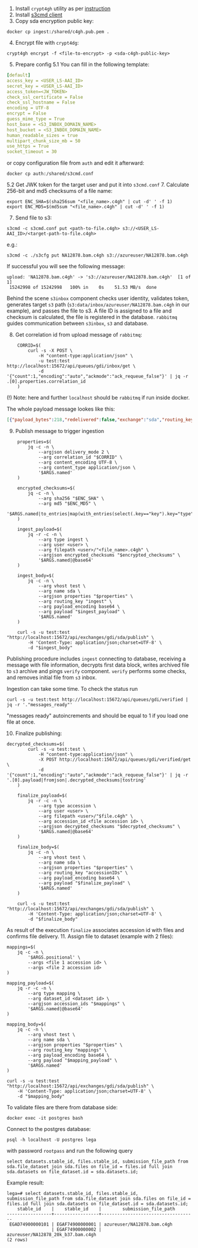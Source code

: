 
1. Install `crypt4gh` utility as per [instruction](https://github.com/neicnordic/crypt4gh) 
2. Install [s3cmd client](https://s3tools.org/s3cmd)
3. Copy sda encryption public key:
```shell
docker cp ingest:/shared/c4gh.pub.pem .
```
4. Encrypt file with `crypt4dg`:
```shell
crypt4gh encrypt -f <file-to-encrypt> -p <sda-c4gh-public-key>
```
5. Prepare config
5.1 You can fill in the following template:
```yaml
[default]
access_key = <USER_LS-AAI_ID>
secret_key = <USER_LS-AAI_ID>
access_token=<JW_TOKEN>
check_ssl_certificate = False
check_ssl_hostname = False
encoding = UTF-8
encrypt = False
guess_mime_type = True
host_base = <S3_INBOX_DOMAIN_NAME>
host_bucket = <S3_INBOX_DOMAIN_NAME>
human_readable_sizes = true
multipart_chunk_size_mb = 50
use_https = True
socket_timeout = 30
```
or copy configuration file from `auth` and edit it afterward:
```shell
docker cp auth:/shared/s3cmd.conf
```
5.2 Get JWK token for the target user and put it into `s3cmd.conf`
7. Calculate 256-bit and md5 checksums of a file name:
```shell
export ENC_SHA=$(sha256sum "<file_name>.c4gh" | cut -d' ' -f 1)
export ENC_MD5=$(md5sum "<file_name>.c4gh" | cut -d' ' -f 1)
```
7. Send file to s3:
```shell
s3cmd -c s3cmd.conf put <path-to-file.c4gh> s3://<USER_LS-AAI_ID>/<target-path-to-file.c4gh>
```
e.g.:
```shell
s3cmd -c ./s3cfg put NA12878.bam.c4gh s3://azureuser/NA12878.bam.c4gh
```
If successful you will see the following message: 
```shell
upload: 'NA12878.bam.c4gh' -> 's3://azureuser/NA12878.bam.c4gh'  [1 of 1]
 15242998 of 15242998   100% in    0s    51.53 MB/s  done
```
Behind the scene `s3inbox` component checks user identity, validates token, generates target `s3` path (`s3:data/inbox/azureuser/NA12878.bam.c4gh` in our example),
and passes the file to s3. A file ID is assigned to a file and checksum is calculated, the file is registered in the database. `rabbitmq` guides communication between `s3inbox`, `s3` and database.

8. Get correlation id from upload message of `rabbitmq`:
```shell
    CORRID=$(
        curl -s -X POST \
            -H "content-type:application/json" \
            -u test:test http://localhost:15672/api/queues/gdi/inbox/get \
            -d '{"count":1,"encoding":"auto","ackmode":"ack_requeue_false"}' | jq -r .[0].properties.correlation_id
    )
```
(!) Note: here and further `localhost` should be `rabbitmq` if run inside docker.

The whole payload message lookes like this:
```json
[{"payload_bytes":218,"redelivered":false,"exchange":"sda","routing_key":"inbox","message_count":0,"properties":{"correlation_id":"83adba06-9532-436c-b406-166a350bbef7","delivery_mode":2,"content_encoding":"UTF-8","content_type":"application/json"},"payload":"{\"operation\":\"upload\",\"user\":\"azureuser\",\"filepath\":\"azureuser/NA12878.bam.c4gh\",\"filesize\":15242998,\"encrypted_checksums\":[{\"type\":\"sha256\",\"value\":\"7cb1555ba8f1f299ebcaa60b60c3bd76dc4cfcd7d2df087766a760e7e1bc1c5e\"}]}","payload_encoding":"string"}]
```

9. Publish message to trigger ingestion
```shell
    properties=$(
        jq -c -n \
            --argjson delivery_mode 2 \
            --arg correlation_id "$CORRID" \
            --arg content_encoding UTF-8 \
            --arg content_type application/json \
            '$ARGS.named'
    )

    encrypted_checksums=$(
        jq -c -n \
            --arg sha256 "$ENC_SHA" \
            --arg md5 "$ENC_MD5" \
            '$ARGS.named|to_entries|map(with_entries(select(.key=="key").key="type"))'
    )

    ingest_payload=$(
        jq -r -c -n \
            --arg type ingest \
            --arg user <user> \
            --arg filepath <user>/"<file_name>.c4gh" \
            --argjson encrypted_checksums "$encrypted_checksums" \
            '$ARGS.named|@base64'
    )

    ingest_body=$(
        jq -c -n \
            --arg vhost test \
            --arg name sda \
            --argjson properties "$properties" \
            --arg routing_key "ingest" \
            --arg payload_encoding base64 \
            --arg payload "$ingest_payload" \
            '$ARGS.named'
    )

    curl -s -u test:test "http://localhost:15672/api/exchanges/gdi/sda/publish" \
        -H 'Content-Type: application/json;charset=UTF-8' \
        -d "$ingest_body"
```
Publishing procedure includes `ingest` connecting to database, receiving a message with file information, decrypts first data block, writes archived file to `s3` archive and
pings `verify` component. `verify` performs some checks, and removes initial file from `s3` inbox.

Ingestion can take some time. To check the status run
```shell
curl -s -u test:test http://localhost:15672/api/queues/gdi/verified | jq -r '."messages_ready"'
```
"messages ready" autoincrements and should be equal to 1 if you load one file at once.

10. Finalize publishing:
```shell
decrypted_checksums=$(
        curl -s -u test:test \
            -H "content-type:application/json" \
            -X POST http://localhost:15672/api/queues/gdi/verified/get \
            -d '{"count":1,"encoding":"auto","ackmode":"ack_requeue_false"}' | jq -r '.[0].payload|fromjson|.decrypted_checksums|tostring'
    )

    finalize_payload=$(
        jq -r -c -n \
            --arg type accession \
            --arg user <user> \
            --arg filepath <user>/"$file.c4gh" \
            --arg accession_id <file accession id> \
            --argjson decrypted_checksums "$decrypted_checksums" \
            '$ARGS.named|@base64'
    )

    finalize_body=$(
        jq -c -n \
            --arg vhost test \
            --arg name sda \
            --argjson properties "$properties" \
            --arg routing_key "accessionIDs" \
            --arg payload_encoding base64 \
            --arg payload "$finalize_payload" \
            '$ARGS.named'
    )

    curl -s -u test:test "http://localhost:15672/api/exchanges/gdi/sda/publish" \
        -H 'Content-Type: application/json;charset=UTF-8' \
        -d "$finalize_body"
```
As result of the execution `finalize` associates accession id with files and confirms file delivery.
11. Assign file to dataset (example with 2 files):
```shell
mappings=$(
    jq -c -n \
        '$ARGS.positional' \
        --args <file 1 accession id> \
        --args <file 2 accession id>
)

mapping_payload=$(
    jq -r -c -n \
        --arg type mapping \
        --arg dataset_id <dataset id> \
        --argjson accession_ids "$mappings" \
        '$ARGS.named|@base64'
)

mapping_body=$(
    jq -c -n \
        --arg vhost test \
        --arg name sda \
        --argjson properties "$properties" \
        --arg routing_key "mappings" \
        --arg payload_encoding base64 \
        --arg payload "$mapping_payload" \
        '$ARGS.named'
)

curl -s -u test:test "http://localhost:15672/api/exchanges/gdi/sda/publish" \
    -H 'Content-Type: application/json;charset=UTF-8' \
    -d "$mapping_body"
```
To validate files are there from database side:
```shell
docker exec -it postgres bash
```
Connect to the postgres database:
```shell
psql -h localhost -U postgres lega
```
with password `rootpass` and run the following query
```shell
select datasets.stable_id, files.stable_id, submission_file_path from sda.file_dataset join sda.files on file_id = files.id full join sda.datasets on file_dataset.id = sda.datasets.id;
```
Example result:
```shell
lega=# select datasets.stable_id, files.stable_id, submission_file_path from sda.file_dataset join sda.files on file_id = files.id full join sda.datasets on file_dataset.id = sda.datasets.id;
    stable_id    |    stable_id    |        submission_file_path        
-----------------+-----------------+------------------------------------
 EGAD74900000101 | EGAF74900000001 | azureuser/NA12878.bam.c4gh
                 | EGAF74900000002 | azureuser/NA12878_20k_b37.bam.c4gh
(2 rows)

```
